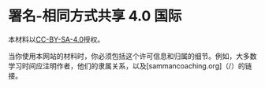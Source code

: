 ---
---
# 署名-相同方式共享 4.0 国际

本材料以[CC-BY-SA-4.0](https://creativecommons.org/licenses/by-sa/4.0/)授权。

当你使用本网站的材料时，你必须包括这个许可信息和归属的细节。例如，大多数学习时间应注明作者，他们的隶属关系，以及[sammancoaching.org]（/）的链接。
